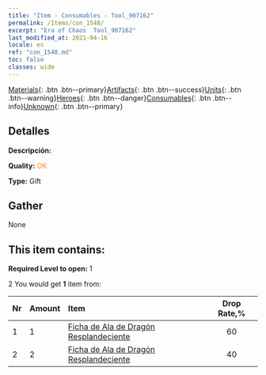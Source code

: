 ```yaml
---
title: "Item - Consumables - Tool_907162"
permalink: /Items/con_1548/
excerpt: "Era of Chaos  Tool_907162"
last_modified_at: 2021-04-16
locale: es
ref: "con_1548.md"
toc: false
classes: wide
---
```

 [Materials](/es/Items/){: .btn .btn--primary}[Artifacts](/es/Items/Artifacts/){: .btn .btn--success}[Units](/es/Items/Units/){: .btn .btn--warning}[Heroes](/es/Items/Heroes/){: .btn .btn--danger}[Consumables](/es/Items/Consumables/){: .btn .btn--info}[Unknown](/es/Items/Unknown/){: .btn .btn--primary}

## Detalles
 **Descripción:** 

 **Quality:** <span style="color: #FF8C00">OK</span>

 **Type:** Gift

## Gather

  None

## This item contains:

 **Required Level to open:** 1

 2 You would get **1** item  from:

  | Nr | Amount |     Item    | Drop Rate,% |
  |:---|:-------|:------------|:---------:|
  | 1 | 1 | [Ficha de Ala de Dragón Resplandeciente](/es/Items/con_976/) | 60 | 
  | 2 | 2 | [Ficha de Ala de Dragón Resplandeciente](/es/Items/con_976/) | 40 | 
